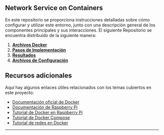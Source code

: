 ## Network Service on Containers

En este repositorio se proporciona instrucciones detalladas sobre cómo configurar y utilizar este entorno, junto con una descripción general de los componentes principales y sus interacciones.
El siguiente Repositorio se encuentra distribuido de la siguiente manera:
1. **[Archivos Docker](https://github.com/AndresYE/Network_Service_on_Containers/tree/bdf2b9bf9a4e1b843713dc97265ea49001e1605f/Docker)**
2. **[Pasos de Implementación](https://github.com/AndresYE/Network_Service_on_Containers/tree/39d77c343b654ae6a8ca5f086171da40176069a8/Steps)**
3. **[Resultados](https://github.com/AndresYE/Network_Service_on_Containers/tree/27125a01d08ada159dcafed16e57ddc6fc33187c/Resultados)**
4. **[Archivos de Configuración](https://github.com/AndresYE/Network_Service_on_Containers/tree/1453239105c423d348689efd471c7d2577b9e16a/Files)**

## Recursos adicionales

Aquí hay algunos enlaces útiles relacionados con los temas cubiertos en este proyecto:

- [Documentación oficial de Docker](https://docs.docker.com)
- [Documentación de Raspberry Pi](https://www.raspberrypi.org/documentation/)
- [Tutorial de Docker en Raspberry Pi](https://www.docker.com/blog/happy-pi-day-docker-raspberry-pi/)
- [Tutorial de Docker Compose](https://docs.docker.com/compose/gettingstarted/)
- [Tutorial de redes en Docker](https://docs.docker.com/network/)


---
